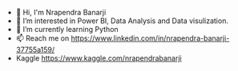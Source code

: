 - 👋 Hi, I'm Nrapendra Banarji
- 👀 I’m interested in Power BI, Data Analysis and Data visulization. 
- 🌱 I’m currently learning Python
- 📫 Reach me on https://www.linkedin.com/in/nrapendra-banarji-37755a159/
- Kaggle https://www.kaggle.com/nrapendrabanarji

<!---
NrapendraB/NrapendraB is a ✨ special ✨ repository because its `README.md` (this file) appears on your GitHub profile.
You can click the Preview link to take a look at your changes.
--->
